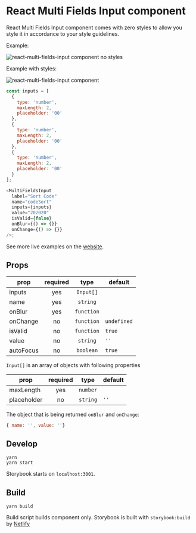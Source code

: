 # React Multi Fields Input component

React Multi Fields Input component comes with zero styles to allow you style it in accordance to your style guidelines.

Example:

![react-multi-fields-input component no styles](https://github.com/snikidev/react-multi-fields-input/raw/master/assets/rmfi-example-base.png)

Example with styles:

![react-multi-fields-input component](https://github.com/snikidev/react-multi-fields-input/raw/master/assets/rmfi-example.png)



```js
const inputs = [
  {
    type: 'number',
    maxLength: 2,
    placeholder: '00'
  },
  {
    type: 'number',
    maxLength: 2,
    placeholder: '00'
  },
  {
    type: 'number',
    maxLength: 2,
    placeholder: '00'
  }
];

<MultiFieldsInput
  label="Sort Code"
  name="codeSort"
  inputs={inputs}
  value="202020"
  isValid={false}
  onBlur={() => {}}
  onChange={() => {}}
/>;
```

See more live examples on the [website](https://react-multi-fields-input.sniki.dev/).

## Props

| prop        | required    | type              | default        |
|-------------|:-----------:|:-----------------:|----------------|
| inputs      | yes         | `Input[]`         |                |
| name        | yes         | `string`          |                |
| onBlur      | yes         | `function`        |                |
| onChange    | no          | `function`        | `undefined`    |
| isValid     | no          | `function`        | `true`         |
| value       | no          | `string`          | ` '' `         |
| autoFocus   | no          | `boolean`         | `true`         |


`Input[]` is an array of objects with following properties

| prop        | required    | type                 | default        |
|-------------|:-----------:|:--------------------:|----------------|
| maxLength   | yes         | `number`             |                |
| placeholder | no          | `string`             | ` '' `         |


The object that is being returned `onBlur` and `onChange`:

```js static
{ name: '', value: ''}
```

## Develop

```
yarn
yarn start
```

Storybook starts on `localhost:3001`.

## Build

```
yarn build
```

Build script builds component only. Storybook is built with `storybook:build` by [Netlify](https://www.netlify.com/)